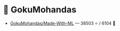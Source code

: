 # 👤 GokuMohandas

- [GokuMohandas/Made-With-ML](https://github.com/GokuMohandas/Made-With-ML) — 38503 ⭐️ / 6104 🍴
